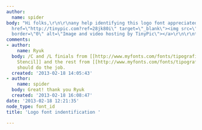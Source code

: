 ```yaml
---
author:
  name: spider
body: "Hi folks,\r\n\r\nany help identifying this logo font appreciated.\r\n\r\n[IMG]http://i46.tinypic.com/28jk80i.jpg[/IMG]\r\n\r\n<a
  href=\"http://tinypic.com?ref=28jk80i\" target=\"_blank\"><img src=\"http://i46.tinypic.com/28jk80i.jpg\"
  border=\"0\" alt=\"Image and video hosting by TinyPic\"></a>\r\n\r\nthanks,\r\n\r\nPaul\r\n\r\n"
comments:
- author:
    name: Ryuk
  body: /C and /L finials from [[http://www.myfonts.com/fonts/tipografiaramis/compass-trf-stencil/|Compass
    Stencil]] and the rest from [[http://www.myfonts.com/fonts/tipografiaramis/compass-trf/|Compass]]
    should do the job.
  created: '2013-02-18 14:05:43'
- author:
    name: spider
  body: Great! thank you Ryuk
  created: '2013-02-18 16:08:47'
date: '2013-02-18 12:21:35'
node_type: font_id
title: 'Logo font indentification '

---
```

